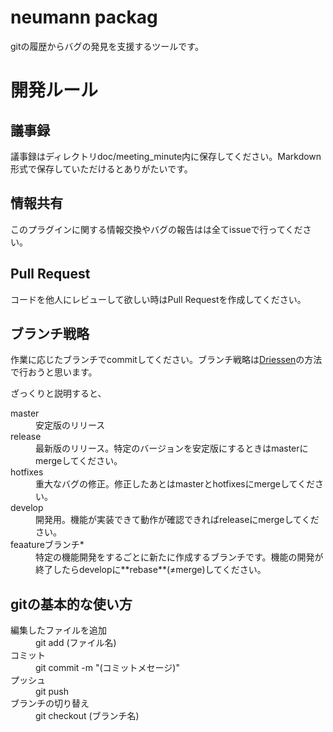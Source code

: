 # neumann packag

gitの履歴からバグの発見を支援するツールです。

# 開発ルール

## 議事録
議事録はディレクトリdoc/meeting_minute内に保存してください。Markdown形式で保存していただけるとありがたいです。

## 情報共有
このプラグインに関する情報交換やバグの報告はは全てissueで行ってください。

## Pull Request
コードを他人にレビューして欲しい時はPull Requestを作成してください。

## ブランチ戦略
作業に応じたブランチでcommitしてください。ブランチ戦略は[Driessen](http://nvie.com/posts/a-successful-git-branching-model/)の方法で行おうと思います。

ざっくりと説明すると、
<dl>
	<dt>master</dt>
	<dd>安定版のリリース</dd>
	<dt>release</dt>
	<dd>最新版のリリース。特定のバージョンを安定版にするときはmasterにmergeしてください。</dd>
	<dt>hotfixes</dt>
	<dd>重大なバグの修正。修正したあとはmasterとhotfixesにmergeしてください。</dd>
	<dt>develop</dt>
	<dd>開発用。機能が実装できて動作が確認できればreleaseにmergeしてください。</dd>
	<dt>feaatureブランチ*</dt>
	<dd>特定の機能開発をするごとに新たに作成するブランチです。機能の開発が終了したらdevelopに**rebase**(≠merge)してください。</dd>


## gitの基本的な使い方
<dl>
	<dt>編集したファイルを追加</dt>
	<dd>git add (ファイル名)</dd>
	<dt>コミット</dt>
	<dd>git commit -m "(コミットメセージ)"</dd>
	<dt>プッシュ</dt>
	<dd>git push</dd>
	<dt>ブランチの切り替え</dt>
	<dd>git checkout (ブランチ名)</dd>


